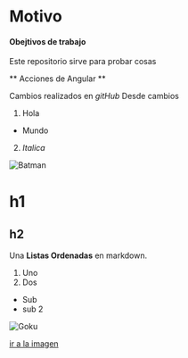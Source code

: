 # Motivo
#### Obejtivos de trabajo ####
Este repositorio sirve para probar cosas

** Acciones de Angular **

Cambios realizados en _gitHub_
Desde cambios
1. Hola
  * Mundo
2. _Italica_
  
![Batman](https://proxy.duckduckgo.com/iu/?u=https%3A%2F%2Fimg0.etsystatic.com%2F135%2F0%2F11868553%2Fil_fullxfull.1029680868_l1a3.jpg&f=1)


# h1
## h2 

Una **Listas Ordenadas** en markdown.

1. Uno
2. Dos
 * Sub
 * sub 2
 
 ![Goku](https://proxy.duckduckgo.com/iu/?u=https%3A%2F%2Ftse2.mm.bing.net%2Fth%3Fid%3DOIP._MXHJMOkbPO8mVV8gXD2OgHaFG%26pid%3D15.1&f=1)
 
 [ir a la imagen](https://proxy.duckduckgo.com/iu/?u=https%3A%2F%2Ftse2.mm.bing.net%2Fth%3Fid%3DOIP._MXHJMOkbPO8mVV8gXD2OgHaFG%26pid%3D15.1&f=1)
